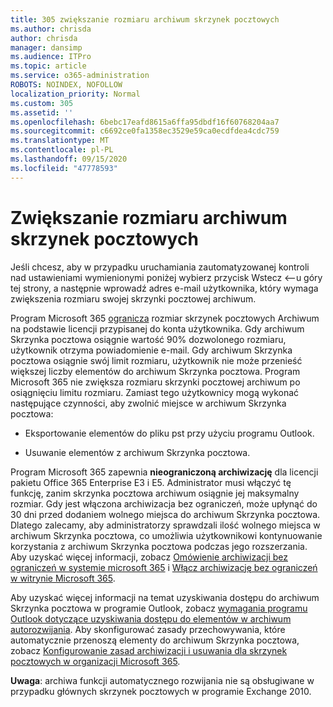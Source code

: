 ```yaml
---
title: 305 zwiększanie rozmiaru archiwum skrzynek pocztowych
ms.author: chrisda
author: chrisda
manager: dansimp
ms.audience: ITPro
ms.topic: article
ms.service: o365-administration
ROBOTS: NOINDEX, NOFOLLOW
localization_priority: Normal
ms.custom: 305
ms.assetid: ''
ms.openlocfilehash: 6bebc17eafd8615a6ffa95dbdf16f60768204aa7
ms.sourcegitcommit: c6692ce0fa1358ec3529e59ca0ecdfdea4cdc759
ms.translationtype: MT
ms.contentlocale: pl-PL
ms.lasthandoff: 09/15/2020
ms.locfileid: "47778593"
---
```

# <a name="increase-the-archive-mailbox-size"></a>Zwiększanie rozmiaru archiwum skrzynek pocztowych


Jeśli chcesz, aby w przypadku uruchamiania zautomatyzowanej kontroli nad ustawieniami wymienionymi poniżej wybierz przycisk Wstecz <--u góry tej strony, a następnie wprowadź adres e-mail użytkownika, który wymaga zwiększenia rozmiaru swojej skrzynki pocztowej archiwum.

Program Microsoft 365 [ogranicza](https://docs.microsoft.com/office365/servicedescriptions/exchange-online-service-description/exchange-online-limits#mailbox-storage-limits) rozmiar skrzynek pocztowych Archiwum na podstawie licencji przypisanej do konta użytkownika. Gdy archiwum Skrzynka pocztowa osiągnie wartość 90% dozwolonego rozmiaru, użytkownik otrzyma powiadomienie e-mail. Gdy archiwum Skrzynka pocztowa osiągnie swój limit rozmiaru, użytkownik nie może przenieść większej liczby elementów do archiwum Skrzynka pocztowa. Program Microsoft 365 nie zwiększa rozmiaru skrzynki pocztowej archiwum po osiągnięciu limitu rozmiaru. Zamiast tego użytkownicy mogą wykonać następujące czynności, aby zwolnić miejsce w archiwum Skrzynka pocztowa:

- Eksportowanie elementów do pliku pst przy użyciu programu Outlook.

- Usuwanie elementów z archiwum Skrzynka pocztowa.

Program Microsoft 365 zapewnia **nieograniczoną archiwizację** dla licencji pakietu Office 365 Enterprise E3 i E5. Administrator musi włączyć tę funkcję, zanim skrzynka pocztowa archiwum osiągnie jej maksymalny rozmiar. Gdy jest włączona archiwizacja bez ograniczeń, może upłynąć do 30 dni przed dodaniem wolnego miejsca do archiwum Skrzynka pocztowa. Dlatego zalecamy, aby administratorzy sprawdzali ilość wolnego miejsca w archiwum Skrzynka pocztowa, co umożliwia użytkownikowi kontynuowanie korzystania z archiwum Skrzynka pocztowa podczas jego rozszerzania. Aby uzyskać więcej informacji, zobacz [Omówienie archiwizacji bez ograniczeń w systemie microsoft 365](https://docs.microsoft.com/microsoft-365/compliance/unlimited-archiving) i [Włącz archiwizację bez ograniczeń w witrynie Microsoft 365](https://docs.microsoft.com/microsoft-365/compliance/enable-unlimited-archiving).

Aby uzyskać więcej informacji na temat uzyskiwania dostępu do archiwum Skrzynka pocztowa w programie Outlook, zobacz [wymagania programu Outlook dotyczące uzyskiwania dostępu do elementów w archiwum autorozwijania](https://docs.microsoft.com/microsoft-365/compliance/unlimited-archiving#outlook-requirements-for-accessing-items-in-an-auto-expanded-archive). Aby skonfigurować zasady przechowywania, które automatycznie przenoszą elementy do archiwum Skrzynka pocztowa, zobacz [Konfigurowanie zasad archiwizacji i usuwania dla skrzynek pocztowych w organizacji Microsoft 365](https://docs.microsoft.com/microsoft-365/compliance/set-up-an-archive-and-deletion-policy-for-mailboxes).

**Uwaga**: archiwa funkcji automatycznego rozwijania nie są obsługiwane w przypadku głównych skrzynek pocztowych w programie Exchange 2010.

